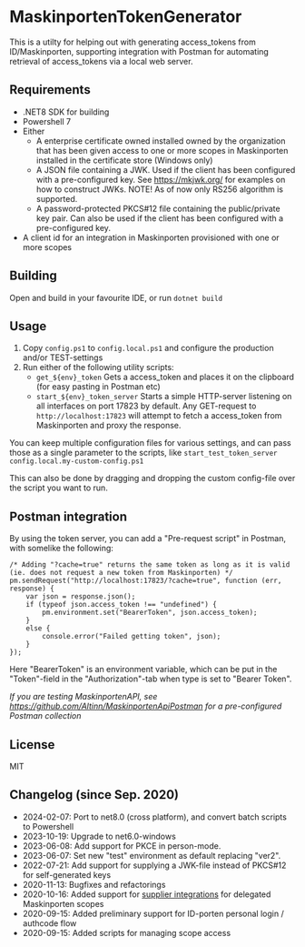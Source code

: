 # MaskinportenTokenGenerator

This is a utilty for helping out with generating access_tokens from ID/Maskinporten, supporting integration with Postman for automating retrieval of access_tokens via a local web server.

## Requirements
* .NET8 SDK for building
* Powershell 7
* Either
	* A enterprise certificate owned installed owned by the organization that has been given access to one or more scopes in Maskinporten installed in the certificate store (Windows only)
	* A JSON file containing a JWK. Used if the client has been configured with a pre-configured key. See https://mkjwk.org/ for examples on how to construct JWKs. NOTE! As of now only RS256 algorithm is supported.
	* A password-protected PKCS#12 file containing the public/private key pair. Can also be used if the client has been configured with a pre-configured key.	
* A client id for an integration in Maskinporten provisioned with one or more scopes

## Building
Open and build in your favourite IDE, or run `dotnet build` 
## Usage
1. Copy `config.ps1` to `config.local.ps1` and configure the production and/or TEST-settings 
2. Run either of the following utility scripts:
	* `get_${env}_token` Gets a access_token and places it on the clipboard (for easy pasting in Postman etc)
	* `start_${env}_token_server` Starts a simple HTTP-server listening on all interfaces on port 17823 by default. Any GET-request to `http://localhost:17823` will attempt to fetch a access_token from Maskinporten and proxy the response.

You can keep multiple configuration files for various settings, and can pass those as a single parameter to the scripts, like `start_test_token_server config.local.my-custom-config.ps1` 

This can also be done by dragging and dropping the custom config-file over the script you want to run.

## Postman integration
By using the token server, you can add a "Pre-request script" in Postman, with somelike the following:

    /* Adding "?cache=true" returns the same token as long as it is valid (ie. does not request a new token from Maskinporten) */
    pm.sendRequest("http://localhost:17823/?cache=true", function (err, response) {
	    var json = response.json();
	    if (typeof json.access_token !== "undefined") {
	        pm.environment.set("BearerToken", json.access_token);
	    }
	    else {
	        console.error("Failed getting token", json);
	    }
    });

Here "BearerToken" is an environment variable, which can be put in the "Token"-field in the "Authorization"-tab when type is set to "Bearer Token".

*If you are testing MaskinportenAPI, see https://github.com/Altinn/MaskinportenApiPostman for a pre-configured Postman collection*

## License
MIT

## Changelog (since Sep. 2020)
* 2024-02-07: Port to net8.0 (cross platform), and convert batch scripts to Powershell
* 2023-10-19: Upgrade to net6.0-windows
* 2023-06-08: Add support for PKCE in person-mode.
* 2023-06-07: Set new "test" environment as default replacing "ver2".
* 2022-07-21: Add support for supplying a JWK-file instead of PKCS#12 for self-generated keys
* 2020-11-13: Bugfixes and refactorings
* 2020-10-16: Added support for [supplier integrations](https://difi.github.io/felleslosninger/maskinporten_guide_apikonsument.html#bruke-delegering-som-leverand%C3%B8r) for delegated Maskinporten scopes
* 2020-09-15: Added preliminary support for ID-porten personal login / authcode flow
* 2020-09-15: Added scripts for managing scope access

